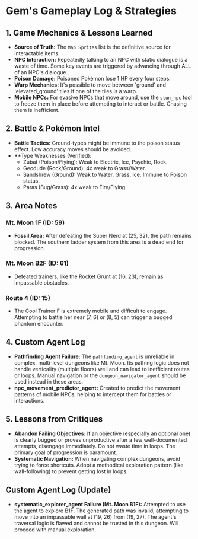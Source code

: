 # Gem's Gameplay Log & Strategies

## 1. Game Mechanics & Lessons Learned
*   **Source of Truth:** The `Map Sprites` list is the definitive source for interactable items.
*   **NPC Interaction:** Repeatedly talking to an NPC with static dialogue is a waste of time. Some key events are triggered by advancing through ALL of an NPC's dialogue.
*   **Poison Damage:** Poisoned Pokémon lose 1 HP every four steps.
*   **Warp Mechanics:** It's possible to move between 'ground' and 'elevated_ground' tiles if one of the tiles is a warp.
*   **Mobile NPCs:** For evasive NPCs that move around, use the `stun_npc` tool to freeze them in place before attempting to interact or battle. Chasing them is inefficient.

## 2. Battle & Pokémon Intel
*   **Battle Tactics:** Ground-types might be immune to the poison status effect. Low accuracy moves should be avoided.
*   **Type Weaknesses (Verified):
    *   Zubat (Poison/Flying): Weak to Electric, Ice, Psychic, Rock.
    *   Geodude (Rock/Ground): 4x weak to Grass/Water.
    *   Sandshrew (Ground): Weak to Water, Grass, Ice. Immune to Poison status.
    *   Paras (Bug/Grass): 4x weak to Fire/Flying.

## 3. Area Notes
### Mt. Moon 1F (ID: 59)
*   **Fossil Area:** After defeating the Super Nerd at (25, 32), the path remains blocked. The southern ladder system from this area is a dead end for progression.

### Mt. Moon B2F (ID: 61)
*   Defeated trainers, like the Rocket Grunt at (16, 23), remain as impassable obstacles.

### Route 4 (ID: 15)
*   The Cool Trainer F is extremely mobile and difficult to engage. Attempting to battle her near (7, 6) or (8, 5) can trigger a bugged phantom encounter.

## 4. Custom Agent Log
*   **Pathfinding Agent Failure:** The `pathfinding_agent` is unreliable in complex, multi-level dungeons like Mt. Moon. Its pathing logic does not handle verticality (multiple floors) well and can lead to inefficient routes or loops. Manual navigation or the `dungeon_navigator_agent` should be used instead in these areas.
*   **npc_movement_predictor_agent:** Created to predict the movement patterns of mobile NPCs, helping to intercept them for battles or interactions.

## 5. Lessons from Critiques
*   **Abandon Failing Objectives:** If an objective (especially an optional one) is clearly bugged or proves unproductive after a few well-documented attempts, disengage immediately. Do not waste time in loops. The primary goal of progression is paramount.
*   **Systematic Navigation:** When navigating complex dungeons, avoid trying to force shortcuts. Adopt a methodical exploration pattern (like wall-following) to prevent getting lost in loops.

## Custom Agent Log (Update)
*   **systematic_explorer_agent Failure (Mt. Moon B1F):** Attempted to use the agent to explore B1F. The generated path was invalid, attempting to move into an impassable wall at (19, 26) from (19, 27). The agent's traversal logic is flawed and cannot be trusted in this dungeon. Will proceed with manual exploration.